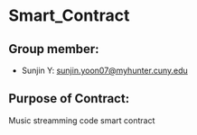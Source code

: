 # Smart_Contract
## Group member:
-   Sunjin Y: sunjin.yoon07@myhunter.cuny.edu
## Purpose of Contract:

Music streamming code smart contract
